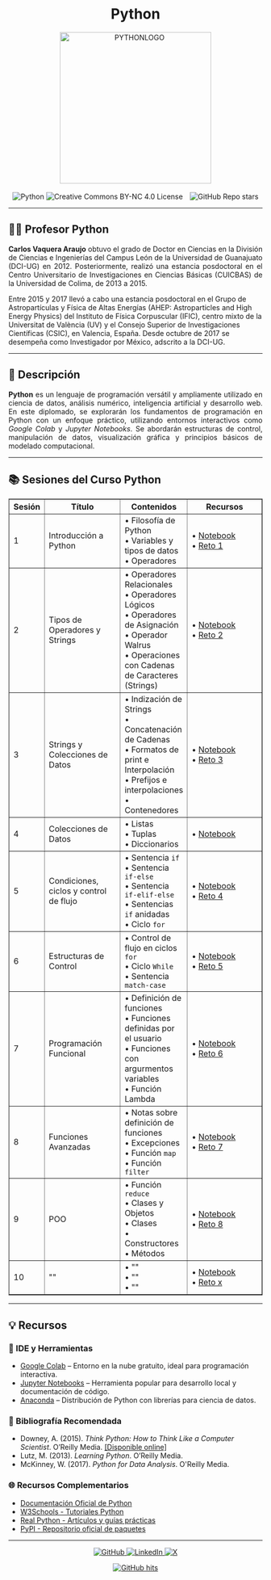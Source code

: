 <div align="center">
  <h1>Python</h1>
  <img src="https://github.com/f0xpl0it/Tercer-Diplomado-en-Programacion-Basica/blob/main/Assets/PYTHON.png" alt="PYTHONLOGO" width="300"/>  
<br><br>

<img src="https://img.shields.io/badge/-Python-3776AB?logo=python&logoColor=white&style=plastic" alt="Python" />
<img src="https://img.shields.io/badge/License-CC%20BY--NC%204.0-007FFF?style=plastic&logo=creativecommons&logoColor=white" alt="Creative Commons BY-NC 4.0 License" />
<img src="https://img.shields.io/github/stars/f0xpl0it" alt="GitHub Repo stars" style="margin-left: 10px;" />

</div>

---

<h2>👨‍🏫 Profesor Python </h2>
<p style="max-width: 600px; text-align: justify;"> <strong>Carlos Vaquera Araujo</strong> obtuvo el grado de Doctor en Ciencias en la División de Ciencias e Ingenierías del Campus León de la Universidad de Guanajuato (DCI-UG) en 2012. Posteriormente, realizó una estancia posdoctoral en el Centro Universitario de Investigaciones en Ciencias Básicas (CUICBAS) de la Universidad de Colima, de 2013 a 2015.
  
Entre 2015 y 2017 llevó a cabo una estancia posdoctoral en el Grupo de Astropartículas y Física de Altas Energías (AHEP: Astroparticles and High Energy Physics) del Instituto de Física Corpuscular (IFIC), centro mixto de la Universitat de València (UV) y el Consejo Superior de Investigaciones Científicas (CSIC), en Valencia, España. Desde octubre de 2017 se desempeña como Investigador por México, adscrito a la DCI-UG.

  ---
<h2>🚀 Descripción</h2>

<p style="text-align: justify;">
  <strong>Python</strong> es un lenguaje de programación versátil y ampliamente utilizado en ciencia de datos, análisis numérico, inteligencia artificial y desarrollo web. En este diplomado, se explorarán los fundamentos de programación en Python con un enfoque práctico, utilizando entornos interactivos como <em>Google Colab</em> y <em>Jupyter Notebooks</em>. Se abordarán estructuras de control, manipulación de datos, visualización gráfica y principios básicos de modelado computacional.
</p>

---

<h2>📚 Sesiones del Curso Python</h2>

<div align="center">
  <table border="1" cellspacing="0" cellpadding="6" width="100%">
    <tr>
      <th width="10%">Sesión</th>
      <th width="30%">Título</th>
      <th>Contenidos</th>
      <th width="210px">Recursos</th>
    </tr>
    <tr>
      <td>1</td>
      <td>Introducción a Python</td>
      <td>
        • Filosofía de Python<br />
        • Variables y tipos de datos<br />
        • Operadores 
      </td>
      <td>
        • <a href="https://github.com/f0xpl0it/Tercer-Diplomado-en-Programacion-Basica/blob/main/Python/Notebook/Sesion_01.ipynb">Notebook</a><br />
        • <a href="https://github.com/f0xpl0it/Tercer-Diplomado-en-Programacion-Basica/blob/main/Python/Challenge/Desafios.ipynb">Reto 1</a>
      </td>
    </tr>
    <tr>
      <td>2</td>
      <td>Tipos de Operadores y Strings</td>
      <td>
        • Operadores Relacionales<br />
        • Operadores Lógicos<br />
        • Operadores de Asignación<br />
        • Operador Walrus<br />
        • Operaciones con Cadenas de Caracteres (Strings)
      </td>
      <td>
        • <a href="LINK">Notebook</a><br />
        • <a href="https://github.com/f0xpl0it/Tercer-Diplomado-en-Programacion-Basica/blob/main/Python/Challenge/Desafios.ipynb">Reto 2</a>
      </td>
    </tr>
    <tr>
      <td>3</td>
      <td>Strings y Colecciones de Datos</td>
      <td>
        • Indización de Strings<br />
        • Concatenación de Cadenas<br />
        • Formatos de print e Interpolación<br />
        • Prefijos e interpolaciones<br />
        • Contenedores
      </td>
      <td>
        • <a href="LINK">Notebook</a><br />
        • <a href="https://github.com/f0xpl0it/Tercer-Diplomado-en-Programacion-Basica/blob/main/Python/Challenge/Desafios.ipynb">Reto 3</a>
      </td>
    </tr>
      <td>4</td>
      <td>Colecciones de Datos</td>
      <td>
        • Listas<br />
        • Tuplas<br />
        • Diccionarios
      </td>
      <td>
        • <a href="LINK">Notebook</a>
      </td>
    </tr>
    <tr>
      <td>5</td>
      <td>Condiciones, ciclos y control de flujo</td>
      <td>
        • Sentencia <code>if</code><br />
        • Sentencia <code>if-else</code><br />
        • Sentencia <code>if-elif-else</code><br />
        • Sentencias <code>if</code> anidadas<br />
        • Ciclo <code>for</code>
      </td>
      <td>
        • <a href="LINK">Notebook</a><br />
        • <a href="https://github.com/f0xpl0it/Tercer-Diplomado-en-Programacion-Basica/blob/main/Python/Challenge/Desafios.ipynb">Reto 4</a>
      </td>
    </tr>
    <tr>
      <td>6</td>
      <td>Estructuras de Control</td>
      <td>
        • Control de flujo en ciclos <code>for</code><br />
        • Ciclo <code>While</code><br />
        • Sentencia <code>match-case</code>
      </td>
      <td>
        • <a href="LINK">Notebook</a><br />
        • <a href="https://github.com/f0xpl0it/Tercer-Diplomado-en-Programacion-Basica/blob/main/Python/Challenge/Desafios.ipynb">Reto 5</a>
      </td>
    </tr>
    <tr>
    <td>7</td>
      <td>Programación Funcional</td>
      <td>
        • Definición de funciones<br />
        • Funciones definidas por el usuario<br />
        • Funciones con argurmentos variables<br />
        • Función Lambda
      </td>
      <td>
        • <a href="LINK">Notebook</a><br />
        • <a href="https://github.com/f0xpl0it/Tercer-Diplomado-en-Programacion-Basica/blob/main/Python/Challenge/Desafios.ipynb">Reto 6</a>
      </td>
    </tr>
    <tr>
    <td>8</td>
      <td>Funciones Avanzadas</td>
      <td>
        • Notas sobre definición de funciones<br />
        • Excepciones<br />
        • Función <code>map</code><br />
        • Función <code>filter</code>
      </td>
      <td>
        • <a href="LINK">Notebook</a><br />
        • <a href="https://github.com/f0xpl0it/Tercer-Diplomado-en-Programacion-Basica/blob/main/Python/Challenge/Desafios.ipynb">Reto 7</a>
      </td>
    </tr>
    <tr>
    <td>9</td>
      <td>POO</td>
      <td>
        • Función <code>reduce</code><br />
        • Clases y Objetos<br />
        • Clases<br />
        • Constructores<br />
        • Métodos
      </td>
      <td>
        • <a href="LINK">Notebook</a><br />
        • <a href="https://github.com/f0xpl0it/Tercer-Diplomado-en-Programacion-Basica/blob/main/Python/Challenge/Desafios.ipynb">Reto 8</a>
      </td>
    </tr>
    <tr>
    <td>10</td>
      <td>""</td>
      <td>
        • ""<br />
        • ""<br />
        • ""
      </td>
      <td>
        • <a href="LINK">Notebook</a><br />
        • <a href="https://github.com/f0xpl0it/Tercer-Diplomado-en-Programacion-Basica/blob/main/Python/Challenge/Desafios.ipynb">Reto x</a>
      </td>
    </tr>
  </table>
</div>

---

<h2>💡 <strong>Recursos</strong></h2>

<h3>🔧 IDE y Herramientas</h3>
<ul>
  <li><a href="https://colab.research.google.com/" target="_blank">Google Colab</a> – Entorno en la nube gratuito, ideal para programación interactiva.</li>
  <li><a href="https://jupyter.org/" target="_blank">Jupyter Notebooks</a> – Herramienta popular para desarrollo local y documentación de código.</li>
  <li><a href="https://www.anaconda.com/products/distribution" target="_blank">Anaconda</a> – Distribución de Python con librerías para ciencia de datos.</li>
</ul>

<h3>📘 Bibliografía Recomendada</h3>
<ul>
  <li>Downey, A. (2015). <em>Think Python: How to Think Like a Computer Scientist</em>. O’Reilly Media. <a href="https://greenteapress.com/wp/think-python-2e/" target="_blank">[Disponible online]</a></li>
  <li>Lutz, M. (2013). <em>Learning Python</em>. O’Reilly Media.</li>
  <li>McKinney, W. (2017). <em>Python for Data Analysis</em>. O'Reilly Media.</li>
</ul>

<h3>🌐 Recursos Complementarios</h3>
<ul>
  <li><a href="https://docs.python.org/3/" target="_blank">Documentación Oficial de Python</a></li>
  <li><a href="https://www.w3schools.com/python/" target="_blank">W3Schools - Tutoriales Python</a></li>
  <li><a href="https://realpython.com/" target="_blank">Real Python - Artículos y guías prácticas</a></li>
  <li><a href="https://pypi.org/" target="_blank">PyPI - Repositorio oficial de paquetes</a></li>
</ul>

---

<p align="center">
    <a href="https://github.com/f0xpl0it" target="_blank">
        <img alt="GitHub" src="https://img.shields.io/badge/-@f0xpl0it-181717?style=plastic&logo=GitHub&logoColor=white">
    </a>
    <a href="https://www.linkedin.com/in/michael-paucar-rojas-061545129" target="_blank">
        <img alt="LinkedIn" src="https://img.shields.io/badge/-LinkedIn-0077B5?style=plastic&logo=Linkedin&logoColor=white">
    </a>
<a href="https://x.com/f0xpl0it" target="_blank">
  <img alt="X" src="https://img.shields.io/badge/-@f0xpl0it-FFFFFF?logo=x&logoColor=000000&style=plastic" />
</a>
</p>

<p align="center">
    <a href="https://github.com/f0xpl0it/Tercer-Diplomado-en-Programacion-Basica/edit/main/Python" target="_blank">
        <img alt="GitHub hits" src="https://img.shields.io/github/last-commit/f0xpl0it/Tercer-Diplomado-en-Programaci-n-B-sica-2025?label=profile%20updated&style=plastic">
    </a>
</p>



                                                


















